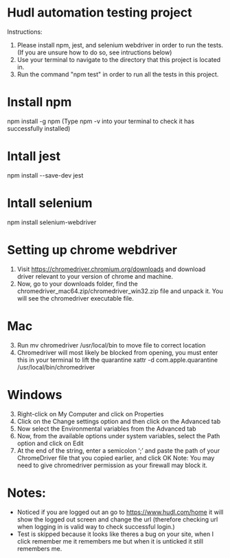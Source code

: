 # Hudl automation testing project

Instructions:

1. Please install npm, jest, and selenium webdriver in order to run the tests. (If you are unsure how to do so, see intructions below)
2. Use your terminal to navigate to the directory that this project is located in.
3. Run the command "npm test" in order to run all the tests in this project.

# Install npm

npm install -g npm
(Type npm -v into your terminal to check it has successfully installed)

# Intall jest

npm install --save-dev jest

# Intall selenium

npm install selenium-webdriver

# Setting up chrome webdriver

1. Visit https://chromedriver.chromium.org/downloads and download driver relevant to your version of chrome and machine.
2. Now, go to your downloads folder, find the chromedriver_mac64.zip/chromedriver_win32.zip file and unpack it. You will see the chromedriver executable file.

# Mac

3. Run mv chromedriver /usr/local/bin to move file to correct location
4. Chromedriver will most likely be blocked from opening, you must enter this in your terminal to lift the quarantine xattr -d com.apple.quarantine /usr/local/bin/chromedriver

# Windows

3. Right-click on My Computer and click on Properties
4. Click on the Change settings option and then click on the Advanced tab
5. Now select the Environmental variables from the Advanced tab
6. Now, from the available options under system variables, select the Path option and click on Edit
7. At the end of the string, enter a semicolon ‘;’ and paste the path of your ChromeDriver file that you copied earlier, and click OK
   Note: You may need to give chromedriver permission as your firewall may block it.

# Notes:

- Noticed if you are logged out an go to https://www.hudl.com/home it will show the logged out screen and change the url (therefore checking url when logging in is valid way to check successful login.)
- Test is skipped because it looks like theres a bug on your site, when I click remember me it remembers me but when it is unticked it still remembers me.
